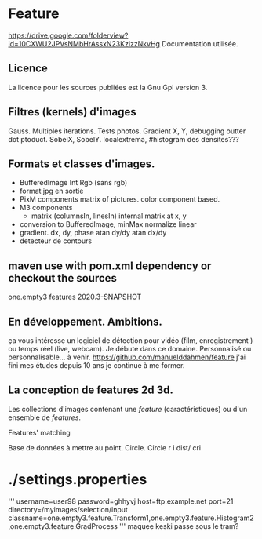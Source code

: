 
# Feature

https://drive.google.com/folderview?id=10CXWU2JPVsNMbHrAssxN23KzizzNkvHg
Documentation utilisée.

## Licence
La licence pour les sources publiées est la Gnu Gpl version 3.
## Filtres (kernels) d'images
Gauss. Multiples iterations. Tests  photos.
Gradient X, Y, debugging outter dot ptoduct. 
SobelX, SobelY. localextrema, #histogram des densites???

## Formats et classes d'images. 
- BufferedImage Int Rgb (sans rgb)
- format jpg en sortie
- PixM components matrix of pictures. 
color component based. 
- M3 components 
  + matrix (columnsIn, linesIn) internal
  matrix at x, y
- conversion to BufferedImage, minMax normalize
linear
- gradient. dx, dy, phase atan dy/dy atan dx/dy
- detecteur de contours
## maven use with pom.xml dependency or checkout the sources
<dependency>
    <groupId>one.empty3</groupId>
    <artifactId>features</artifactId>
    <version>2020.3-SNAPSHOT</version>
</dependency>


## En développement. Ambitions.
ça vous intéresse un logiciel de détection pour vidéo (film, enregistrement ) ou temps réel (live, webcam). Je débute dans ce domaine. Personnalisé ou personnalisable...
à venir. 
https://github.com/manuelddahmen/feature 
j'ai fini mes études depuis 10 ans je continue à me former.
## La conception de features 2d 3d.

Les collections d'images contenant une
_feature_ (caractéristiques) ou d'un ensemble
de _features_.

Features' matching

Base de données à mettre au point.
Circle. Circle r i dist/ cri

# ./settings.properties
'''
username=user98
password=ghhyvj
host=ftp.example.net
port=21
directory=/myimages/selection/input
classname=one.empty3.feature.Transform1,one.empty3.feature.Histogram2,one.empty3.feature.GradProcess
''' maquee keski passe sous le tram?
